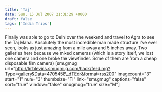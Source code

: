 ```yaml
---
title: 'Taj'
date: Sun, 15 Jul 2007 21:31:29 +0000
draft: false
tags: ['India Trips']
---
```


Finally was able to go to Delhi over the weekend and travel to Agra to see the Taj Mahal. Absolutely the most incredible man made structure I've ever seen, looks as just amazing from a mile away and 5 inches away. Two galleries here because we mixed cameras (which is a story itself, we lost one camera and one broke the viewfinder. Some of them are from a cheap disposable film camera) \[smugmug url="http://lmblevins.smugmug.com/hack/feed.mg?Type=gallery&Data=4705458\_dTEdr&format=rss200" imagecount="3" start="1" num="3" thumbsize="Ti" link="smugmug" captions="false" sort="true" window="false" smugmug="true" size="M"\]
